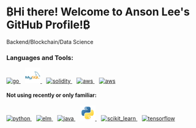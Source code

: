 <h1 align="left">₿Hi there! Welcome to Anson Lee's GitHub Profile!₿</h3>

<p>Backend/Blockchain/Data Science</p>

<h3 align="left">Languages and Tools:</h3>
<p align="left"> 
  <a href="https://go.dev/" target="_blank"> <img src="https://upload.wikimedia.org/wikipedia/commons/thumb/0/05/Go_Logo_Blue.svg/800px-Go_Logo_Blue.svg.png" alt="go" height="40"/> </a>
  &nbsp;&nbsp;
  <a href="https://www.mysql.com/" target="_blank"> <img src="https://raw.githubusercontent.com/devicons/devicon/master/icons/mysql/mysql-original-wordmark.svg" alt="mysql" height="40"/> </a>
  &nbsp;&nbsp;
  <a href="https://docs.soliditylang.org/" target="_blank"> <img src="https://docs.soliditylang.org/en/v0.8.7/_images/logo.svg" alt="solidity" height="40"/> </a>
  &nbsp;&nbsp;
  <a href="https://aws.amazon.com/" target="_blank"> <img src="https://upload.wikimedia.org/wikipedia/commons/thumb/9/93/Amazon_Web_Services_Logo.svg/800px-Amazon_Web_Services_Logo.svg.png" alt="aws" height="40"/> </a>
  &nbsp;&nbsp;
  <a href="https://www.docker.com/" target="_blank"> <img src="https://www.docker.com/wp-content/uploads/2022/03/vertical-logo-monochromatic.png" alt="aws" height="40"/> </a>
</p>

<h4 align="left">Not using recently or only familiar:</h3>
<p align="left"> 
  <a href="https://www.scala-lang.org/" target="_blank"> <img src="https://www.scala-lang.org/resources/img/frontpage/scala-spiral.png" alt="python" height="40"/> </a>
  &nbsp;&nbsp;
  <a href="https://elm-lang.org/" target="_blank"> <img src="https://upload.wikimedia.org/wikipedia/commons/f/f3/Elm_logo.svg" alt="elm" height="40"/> </a>
  &nbsp;&nbsp;
  <a href="https://www.java.com" target="_blank"> <img src="https://upload.wikimedia.org/wikipedia/zh/8/88/Java_logo.png" alt="java" height="40"/> </a>
  &nbsp;&nbsp;
  <a href="https://www.python.org" target="_blank"> <img src="https://raw.githubusercontent.com/devicons/devicon/master/icons/python/python-original.svg" alt="python" height="40"/> </a>
  &nbsp;&nbsp;
  <a href="https://scikit-learn.org/" target="_blank"> <img src="https://upload.wikimedia.org/wikipedia/commons/0/05/Scikit_learn_logo_small.svg" alt="scikit_learn" height="40"/> </a>
  &nbsp;&nbsp;
  <a href="https://www.tensorflow.org" target="_blank"> <img src="https://www.vectorlogo.zone/logos/tensorflow/tensorflow-icon.svg" alt="tensorflow" height="40"/> </a>
</p>

